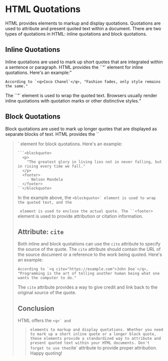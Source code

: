 # HTML Quotations

HTML provides elements to markup and display quotations. Quotations are used to attribute and present quoted text within a document. There are two types of quotations in HTML: inline quotations and block quotations.

## Inline Quotations

Inline quotations are used to mark up short quotes that are integrated within a sentence or paragraph. HTML provides the ``<q>` element for inline quotations. Here's an example:

```
According to `<q>Coco Chanel`</q>, "Fashion fades, only style remains the same."
```

The ``<q>` element is used to wrap the quoted text. Browsers usually render inline quotations with quotation marks or other distinctive styles.

## Block Quotations

Block quotations are used to mark up longer quotes that are displayed as separate blocks of text. HTML provides the ``<blockquote>` element for block quotations. Here's an example:

```
```<blockquote>
  <p>
    "The greatest glory in living lies not in never falling, but in rising every time we fall."
  </p>
  <footer>
    - Nelson Mandela
  </footer>
``</blockquote>
```

In the example above, the ``<blockquote>` element is used to wrap the quoted text, and the ``<p>` element is used to enclose the actual quote. The ``<footer>` element is used to provide attribution or citation information.

## Attribute: `cite`

Both inline and block quotations can use the `cite` attribute to specify the source of the quote. The `cite` attribute should contain the URL of the source document or a reference to the work being quoted. Here's an example:

```
According to `<q cite="https://example.com">John Doe`</q>, "Programming is the art of telling another human being what one wants the computer to do."
```

The `cite` attribute provides a way to give credit and link back to the original source of the quote.

## Conclusion

HTML offers the ``<q>` and ``<blockquote>` elements to markup and display quotations. Whether you need to mark up a short inline quote or a longer block quote, these elements provide a standardized way to attribute and present quoted text within your HTML documents. Don't forget to use the `cite` attribute to provide proper attribution. Happy quoting!
